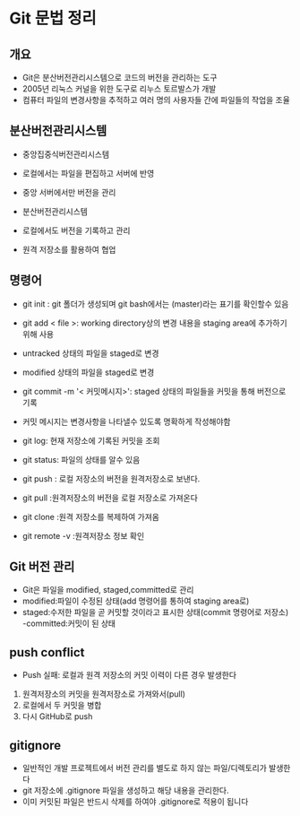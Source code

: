 # Git 문법 정리

## 개요

- Git은 분산버전관리시스템으로 코드의 버전을 관리하는 도구
- 2005년 리눅스 커널을 위한 도구로 리누스 토르발스가 개발
- 컴퓨터 파일의 변경사항을 추적하고 여러 명의 사용자들 간에 파일들의 작업을 조율

## 분산버전관리시스템

- 중앙집중식버전관리시스템
- 로컬에서는 파일을 편집하고 서버에 반영
- 중앙 서버에서만 버전을 관리

- 분산버전관리시스템
- 로컬에서도 버전을 기록하고 관리
- 원격 저장소를 활용하여 협업

## 명령어

- git init : git 폴더가 생성되며 git bash에서는 (master)라는 표기를 확인할수 있음

- git add < file >: working directory상의 변경 내용을 staging area에 추가하기 위해 사용
- untracked 상태의 파일을 staged로 변경
- modified 상태의 파일을 staged로 변경

- git commit -m '< 커밋메시지>': staged 상태의 파일들을 커밋을 통해 버전으로 기록
- 커밋 메시지는 변경사항을 나타낼수 있도록 명확하게 작성해야함

- git log: 현재 저장소에 기록된 커밋을 조회

- git status: 파일의 상태를 알수 있음

- git push : 로컬 저장소의 버전을 원격저장소로 보낸다.

- git pull :원격저장소의 버전을 로컬 저장소로 가져온다

- git clone :원격 저장소를 복제하여 가져옴

- git remote -v :원격저장소 정보 확인

## Git 버전 관리 

- Git은 파일을 modified, staged,committed로 관리
- modified:파일이 수정된 상태(add 명령어를 통하여 staging area로)
- staged:수저한 파일을 곧 커밋할 것이라고 표시한 상태(commit 명령어로 저장소)
-committed:커밋이 된 상태


## push conflict
  
-  Push 실패: 로컬과 원격 저장소의 커밋 이력이 다른 경우 발생한다

1. 원격저장소의 커밋을 원격저장소로 가져와서(pull)
2. 로컬에서 두 커밋을 병합
3. 다시 GitHub로 push


## gitignore

- 일반적인 개발 프로젝트에서 버전 관리를 별도로 하지 않는 파일/디렉토리가 발생한다
- git 저장소에 .gitignore 파일을 생성하고 해당 내용을 관리한다.
- 이미 커밋된 파일은 반드시 삭제를 하여야 .gitignore로 적용이 됩니다
